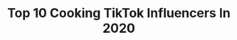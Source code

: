 ---
title: Top 10 Cooking TikTok Influencers In 2020
description: >-
  Find top cooking TikTok influencers in 2020. Most popular hashtags: #cookies #pancakecereal #randomthings #cheese.
platform: TikTok
profiles:
  - username: "kendrassparklylife"
    fullname: >-
      Kendra's Sparkly Lif
    location: "Canada"
    followers: 42324
    engagement: 2004
    commentsToLikes: 0.051130
    id: ck9k8hr7991gi0j78jkehideu
    verified: false
    hashtags: "#gifted, #paint, #randomthings, #justforfun"
  - username: "heshanfernando0"
    fullname: >-
      Heshu_SL#TAG_🍁
    location: "Sri Lanka"
    followers: 3102
    engagement: 3426
    commentsToLikes: 0.249410
    id: ckan0ll77r4bj0i78xdn2lz4z
    verified: false
    hashtags: "#fish, #heshudana, #srilanka, #falowme"
  - username: "thiicmikey"
    fullname: >-
      Mikey Ngo
    location: "Canada"
    followers: 47210
    engagement: 2441
    commentsToLikes: 0.053976
    id: ck9k8itaq99ah0j78a18q0bxj
    verified: false
    hashtags: "#beautyhaul, #korean, #jumpman, #single"
  - username: "hellochrischance"
    fullname: >-
      hellochrischance
    location: "United States"
    followers: 11319
    engagement: 1543
    commentsToLikes: 0.055419
    id: ck9glnlycp67y0j78qhgmu8w8
    verified: false
    hashtags: "#empress, #anatolianshepherd, #funny, #bear"
  - username: "acooknamedmatt"
    fullname: >-
      Chef Matt Broussard
    location: "United States"
    followers: 893419
    engagement: 1586
    commentsToLikes: 0.016334
    id: ck8s8ipf1tuyu0j789jpuwek2
    verified: true
    hashtags: "#steak, #fruit, #cookinghacks, #tiktokwellness"
  - username: "saimamalik6076"
    fullname: >-
      Killer Eyez
    location: "Pakistan"
    followers: 7555
    engagement: 3409
    commentsToLikes: 0.042809
    id: ck9rldrmvxggg0j78tzbnkk4r
    verified: false
    hashtags: "#mysadlife, #saimamalik6076"
  - username: "findbex"
    fullname: >-
      Bex 
    location: "Canada"
    followers: 30313
    engagement: 1528
    commentsToLikes: 0.029287
    id: ck961zc8romyz0j78v1axqnn5
    verified: false
    hashtags: "#restaurant, #cucumber, #snack, #pringles"
  - username: "baking..treats"
    fullname: >-
      baking & cooking
    location: "United States"
    followers: 10751
    engagement: 1887
    commentsToLikes: 0.034866
    id: cka0hafh189720i78509dvyhd
    verified: false
    hashtags: "#tiktokhacks, #recipe, #mochi, #icecream"
  - username: "cristina_yin"
    fullname: >-
      ⍣ Cristina ✵ ﾟ⋆
    location: "United Kingdom"
    followers: 33351
    engagement: 1824
    commentsToLikes: 0.019378
    id: ck9v8mr8kaf100j783bcs266p
    verified: false
    hashtags: "#dessert, #hamandcheese, #aesthetics, #drinkaesthetic"
  - username: "s4shan"
    fullname: >-
      user3980799978563
    location: "United States"
    followers: 10122
    engagement: 617
    commentsToLikes: 0.109893
    id: ck9v1f7nvgvav0j78sg11n53i
    verified: false
    hashtags: "#english, #love, #cutevideo, #strangerthings"
---